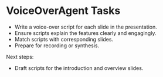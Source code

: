 # VoiceOverAgent Tasks

- Write a voice-over script for each slide in the presentation.
- Ensure scripts explain the features clearly and engagingly.
- Match scripts with corresponding slides.
- Prepare for recording or synthesis.

Next steps:
- Draft scripts for the introduction and overview slides.